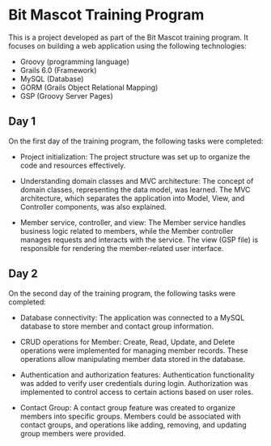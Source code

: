 # Bit Mascot Training Program

This is a project developed as part of the Bit Mascot training program. It focuses on building a web application using the following technologies:

- Groovy (programming language)
- Grails 6.0 (Framework)
- MySQL (Database)
- GORM (Grails Object Relational Mapping)
- GSP (Groovy Server Pages)


## Day 1

On the first day of the training program, the following tasks were completed:

- Project initialization: The project structure was set up to organize the code and resources effectively.

- Understanding domain classes and MVC architecture: The concept of domain classes, representing the data model, was learned. The MVC architecture, which separates the application into Model, View, and Controller components, was also explained.

- Member service, controller, and view: The Member service handles business logic related to members, while the Member controller manages requests and interacts with the service. The view (GSP file) is responsible for rendering the member-related user interface.

## Day 2

On the second day of the training program, the following tasks were completed:

- Database connectivity: The application was connected to a MySQL database to store member and contact group information.

- CRUD operations for Member: Create, Read, Update, and Delete operations were implemented for managing member records. These operations allow manipulating member data stored in the database.

- Authentication and authorization features: Authentication functionality was added to verify user credentials during login. Authorization was implemented to control access to certain actions based on user roles.

- Contact Group: A contact group feature was created to organize members into specific groups. Members could be associated with contact groups, and operations like adding, removing, and updating group members were provided.

